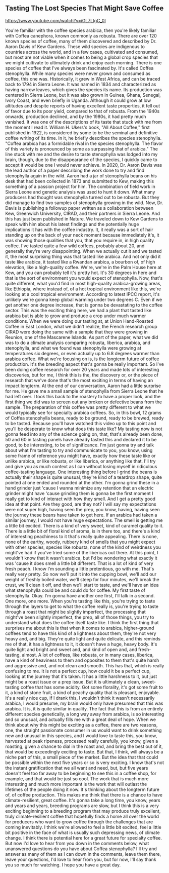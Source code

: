 ## Tasting The Lost Species That Might Save Coffee

<https://www.youtube.com/watch?v=iGL7LtgC_0I>

You're familiar with the
coffee species arabica,
then you're likely familiar
with Coffea canephora,
known commonly as robusta.
There are over 120
known species of coffee,
many of them discovered and described
by Dr. Aaron Davis of Kew Gardens.
These wild species are
indigenous to countries
across the world,
and in a few cases,
cultivated and consumed,
but most are not viable
when it comes to being
a global crop species
that we might cultivate
to ultimately drink
and enjoy each morning.
There is one species of coffee
that I've always been fascinated by.
It's called Coffea stenophylla.
While many species were never
grown and consumed as coffee,
this one was.
Historically, it grew in West Africa,
and can be traced back
to 1794 in Sierra Leone.
It was named in 1834
and characterized as having narrow leaves,
which gives the species its name.
Its production was
centered in Sierra Leone,
but it was also grown in
Guinea, Ghana, Senegal,
Ivory Coast, and even briefly in Uganda.
Although it could grow at low altitudes
and despite reports of having
excellent taste properties,
it fell out of favor
due to its poor yield,
compared to that of robusta.
From the 1940s onwards,
production declined,
and by the 1980s, it had
pretty much vanished.
It was one of the
descriptions of its taste
that stuck with me from
the moment I read it.
William H. Ukers's book,
"All About Coffee,"
first published in 1922,
is considered by some
to be the seminal and definitive
coffee writing of its time.
In it, he briefly describes
the species stenophylla.
"Coffea arabica has a formidable rival
in the species stenophylla.
The flavor of this variety
is pronounced by some
as surpassing that of arabica."
The line stuck with me
and the desire to taste
stenophylla was lodged
into my brain,
though, due to the
disappearance of the species,
I quickly came to accept
it would be one I would never achieve.
In 2020, Dr. Aaron Davis
was the lead author
of a paper describing the work done
to try and find stenophylla
again in the wild.
Aaron had a jar of
stenophylla beans on his desk
that had been collected in
1873 and submitted to Kew,
making this something of
a passion project for him.
The combination of field
work in Sierra Leone
and genetic analysis was
used to hunt it down.
What many producers had
thought was stenophylla
turned out to be robusta.
But they did manage to find two samples
of stenophylla growing in the wild.
Now, Dr. Davis is
publishing a followup paper
written as a collaboration between Kew,
Greenwich University, CIRAD,
and their partners in Sierra Leone.
And this has just been
published in Nature.
We traveled down to Kew
Gardens to speak with him
about his latest findings
and the potentially
huge implications it has
with the coffee industry.
It, it really was a
sort of hair standing up
on the back of your neck moment
because immediately it's, it
was showing those qualities
that you, that you require
in, in high quality coffee.
I've tasted quite a few wild
coffees, probably about 20,
and generally they're very disappointing.
When we actually cut it and we tasted it,
the most surprising thing
was that tasted like arabica.
And not only did it taste like arabica,
it tasted like a Rwandan arabica,
a bourbon of, of high elevation,
like a high-quality coffee.
We're, we're in the
Palm House here at Kew,
and you can probably tell it's pretty hot.
It's 30 degrees in here
and that is the sort of
environment you would expect
of stenophylla.
Now, that's quite different,
what you'd find in most
high-quality arabica-growing areas,
like Ethiopia,
where instead of, of a hot
tropical environment like this,
we're looking at a cool
tropical environment.
According to latest IPCC report,
it's unlikely we're
gonna keep global warming
under two degrees C.
Even if we get another
one degree increase,
that is gonna be devastating
to the coffee sector.
This was the exciting thing here,
we had a plant that tasted like arabica
but is able to grow and produce a crop
under much warmer conditions.
When we were doing our tasting
at, at Union Hand-Roasted
Coffee in East London,
what we didn't realize,
the French research group
CIRAD were doing the same
with a sample that they were growing
in Reunion, one of the Mascarene Islands.
As part of the paper,
what we did was to do a climate
analysis comparing robusta,
liberica, arabica, and stenophylla,
and what we found was
stenophylla were growing
at temperatures six degrees,
or even actually up to 6.8 degrees warmer
than arabica coffee.
What we're focusing on
is, is the longterm future
of coffee production.
It's the breeding aspect that's
gonna be really important.
So I've been doing coffee
research for over 20 years
and made lots of interesting
discoveries, but for me,
I think this is the, the discovery
or, or the piece of
research that we've done
that's the most exciting
in terms of having an impact longterm.
At the end of our conversation,
Aaron had a little surprise for me.
He gave me a small sample of
stenophylla from Sierra Leone
that he had left over.
I took this back to the
roastery to have a proper look,
and the first thing we did
was to screen out any broken
or defective beans from the sample.
The preparation of this
coffee was pretty different
to what we would typically see
for specialty arabica coffees.
So, in this bowl, 12 grams
of Coffea stenophylla beans,
ready to be ground, ready to
be brewed, ready to be tasted.
Because you'll have watched
this video up to this point
and you'll be desperate to
know what does this taste like?
My tasting now is not gonna feed
into any of the science going on,
that, that's already been done,
50 and 60 in tasting panels
have already tasted this
and declared it to be
good, to be interesting,
to be of significance.
I'm just gonna try and
talk about what I'm tasting
to try and communicate to you, you know,
using some frame of
reference you might have,
exactly how these taste
like or unlike arabica,
or like robusta, or like
liberica, or anything like that,
I'll try and give you
as much context as I can
without losing myself in
ridiculous coffee-tasting language.
One interesting thing
before I grind the beans
is actually their shape is quite unusual,
they're kind of a teardrop shape,
quite pointed at one ended
and rounded at the other.
I'm gonna grind these in a hand grinder
just 'cause I wanna minimize any retention
that an electric grinder might
have 'cause grinding them
is gonna be the first moment I really get
to kind of interact with how they smell.
And I get a pretty good
idea at that point.
Are they good, are they not?
I will say my expectations
were not super high,
having seen the prep, you know, having,
having seen the journey these
beans have taken to get here.
If an arabica had taken a similar journey,
I would not have huge expectations.
The smell is getting me
a little bit excited.
There is a kind of very sweet,
kind of caramel quality to it.
There is a little bit
of floral kind of aroma,
is in there too,
and there's a kind of
interesting peachiness to it
that's really quite appealing.
There is none, none of the earthy, woody,
rubbery kind of smells
that you might expect
with other species, species like robusta,
none of the kind of
weirdness you might've had
if you've tried some of
the libericas out there.
At this point, I wouldn't
know that it wasn't arabica,
but I'd be wondering what exactly it was
'cause it does smell a
little bit different.
That is a lot of kind of very fresh peach.
I know I'm sounding a little
pretentious, go with me.
That's really very pretty.
So now we'll put it into the cupping bowl,
we'll add our weight of
freshly boiled water,
we'll steep for four minutes,
we'll break the crust,
we'll clean it off, and
then we'll start to taste,
and we'll have an idea
what stenophylla could be
and could do for coffee.
My first taste of stenophylla.
Okay.
I'm gonna have another one
first, I'll talk in a second.
One more, one more.
When you're tasting like this,
you're trying to taste through the layers
to get to what the coffee really is,
you're trying to taste through a roast
that might be slightly imperfect,
the processing that might've
been slightly imperfect,
the prep, all of those
things, you try to understand
what does the coffee itself taste like.
I think the first thing
that surprises me about this
is that when it comes to arabica,
higher-ground coffees tend
to have this kind of a
lightness about them,
they're not very heavy and, and big.
They're quite light and quite delicate,
and this reminds me of that,
it has a lightness to it,
it doesn't have a huge, heavy body.
It's quite light and bright and sweet and,
and kind of open and, and
fresh-tasting, almost.
A lot of coffees, like robusta,
or in many cases, liberica,
have a kind of heaviness to
them and opposites to them
that's quite harsh and aggressive and,
and not clean and smooth.
This has that, which is
really confusing to me.
It is not a perfect cup, how
could it be a perfect cup,
looking at the journey that it's taken.
It has a little harshness to it,
but just might be a roast
issue or a prep issue.
But it is ultimately a
clean, sweet-tasting coffee
that has some acidity.
Got some florality, it's
got some fruit to it,
a kind of stone fruit,
a kind of peachy quality
that is pleasant, enjoyable.
It's a really nice cup, if I drank this,
I wouldn't think it wasn't
necessarily arabica,
I would presume, my brain
would only have presumed
that this was arabica.
It is, it is quite similar in quality.
The fact that this is from
an entirely different species genetically,
a long way away from
arabica, is so interesting
and so unusual,
and actually fills me
with a great deal of hope.
When we think about why this
might be exciting as a coffee,
there are two reasons, one,
the straight passionate
consumer in us would want
to drink something new and
unusual in this species,
and I would love to taste this,
you know, harvested at peak ripeness,
processed really carefully, you know,
given a roasting, given a
chance to dial in the roast
and, and bring the best out of it,
that would be exceedingly
exciting to taste.
But that, I think, will always
be a niche part of this,
a small piece of the market.
But the idea that that could be possible
within the next five years
or so is very exciting.
I know that's not the
instant gratification
that we all want and need,
but, but five years
doesn't feel too far away
to be beginning to see this
in a coffee shop, for example,
and that would be just so cool.
The work that is much more interesting
and much more important
is the work that will
outlast the lifetimes
of the people doing it now.
It's thinking about the longterm future
of, of coffee production.
This makes me think that there is a chance
to have climate-resilient, great coffee.
It's gonna take a long time, you know,
years and years and years,
breeding programs are slow,
but I think this is a
very exciting beginning
to a breeding program that
may produce truly excellent,
truly climate-resilient coffee
that hopefully finds a
home all over the world
for producers who want to grow coffee
through the challenges
that are coming inevitably.
I think we're allowed to
feel a little bit excited,
feel a little bit positive
in the face of what is
usually such depressing news,
of climate change.
I think there is potential here
for a great future for specialty coffee.
But now I'd love to hear from you
down in the comments below,
what unanswered questions do you have
about Coffea stenophylla?
I'll try and answer as
many of them as I can
down in the comments,
leave them there, leave your questions,
I'd love to hear from you, but for now,
I'll say thank you so much for watching.
I hope you have a great day.
